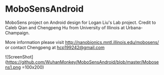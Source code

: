 MoboSensAndroid
===============

MoboSens project on Android design for Logan Liu's Lab project.
Credit to Caleb Qian and Chengpeng Hu from University of Illinois at Urbana-Champaign.

More information please visit http://nanobionics.mntl.illinois.edu/mobosens/
or contact Chengpeng at hcp199242@gmail.com


![ScreenShot](https://github.com/WuhanMonkey/MoboSensAndroid/blob/master/Mobosens1.png =100x200)
